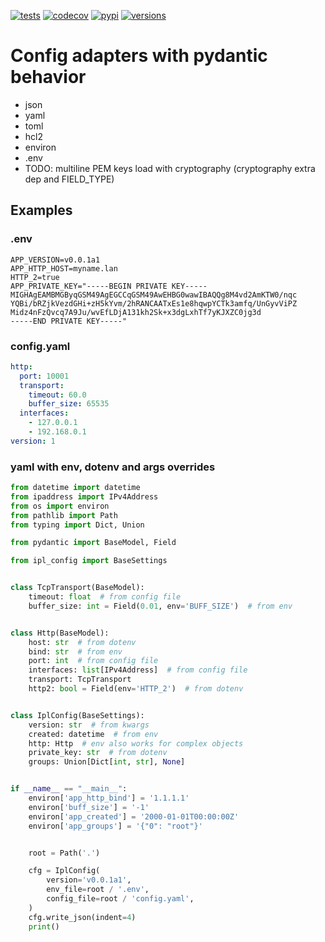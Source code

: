 [![tests](https://github.com/koi8-r/ipl-config/actions/workflows/ci.yml/badge.svg)](https://github.com/koi8-r/ipl-config/actions/workflows/ci.yml)
[![codecov](https://codecov.io/gh/koi8-r/ipl-config/branch/master/graph/badge.svg?token=OKURU75Y7A)](https://codecov.io/gh/koi8-r/ipl-config)
[![pypi](https://img.shields.io/pypi/v/ipl-config.svg)](https://pypi.python.org/pypi/ipl-config)
[![versions](https://img.shields.io/pypi/pyversions/ipl-config.svg)](https://github.com/koi8-r/ipl-config)


# Config adapters with pydantic behavior
- json
- yaml
- toml
- hcl2
- environ
- .env
- TODO: multiline PEM keys load with cryptography (cryptography extra dep and FIELD_TYPE)

## Examples
### .env
```dotenv
APP_VERSION=v0.0.1a1
APP_HTTP_HOST=myname.lan
HTTP_2=true
APP_PRIVATE_KEY="-----BEGIN PRIVATE KEY-----
MIGHAgEAMBMGByqGSM49AgEGCCqGSM49AwEHBG0wawIBAQQg8M4vd2AmKTW0/nqc
YQBi/bRZjkVezdGHi+zH5kYvm/2hRANCAATxEs1e8hqwpYCTk3amfq/UnGyvViPZ
Midz4nFzQvcq7A9Ju/wvEfLDjA131kh2Sk+x3dgLxhTf7yKJXZC0jg3d
-----END PRIVATE KEY-----"
```
### config.yaml
```yaml
http:
  port: 10001
  transport:
    timeout: 60.0
    buffer_size: 65535
  interfaces:
    - 127.0.0.1
    - 192.168.0.1
version: 1
```
### yaml with env, dotenv and args overrides
```python
from datetime import datetime
from ipaddress import IPv4Address
from os import environ
from pathlib import Path
from typing import Dict, Union

from pydantic import BaseModel, Field

from ipl_config import BaseSettings


class TcpTransport(BaseModel):
    timeout: float  # from config file
    buffer_size: int = Field(0.01, env='BUFF_SIZE')  # from env


class Http(BaseModel):
    host: str  # from dotenv
    bind: str  # from env
    port: int  # from config file
    interfaces: list[IPv4Address]  # from config file
    transport: TcpTransport
    http2: bool = Field(env='HTTP_2')  # from dotenv


class IplConfig(BaseSettings):
    version: str  # from kwargs
    created: datetime  # from env
    http: Http  # env also works for complex objects
    private_key: str  # from dotenv
    groups: Union[Dict[int, str], None]


if __name__ == "__main__":
    environ['app_http_bind'] = '1.1.1.1'
    environ['buff_size'] = '-1'
    environ['app_created'] = '2000-01-01T00:00:00Z'
    environ['app_groups'] = '{"0": "root"}'


    root = Path('.')

    cfg = IplConfig(
        version='v0.0.1a1',
        env_file=root / '.env',
        config_file=root / 'config.yaml',
    )
    cfg.write_json(indent=4)
    print()
```
